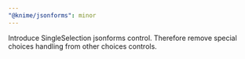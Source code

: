 ```yaml
---
"@knime/jsonforms": minor
---
```


Introduce SingleSelection jsonforms control. Therefore remove special choices handling from other choices controls.
